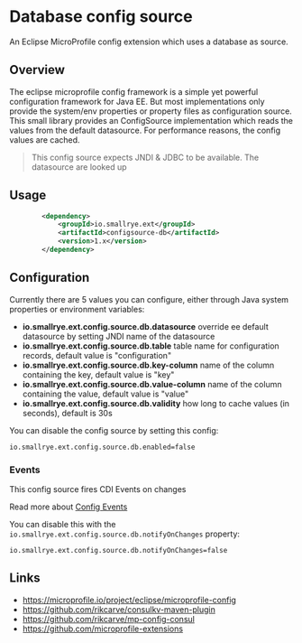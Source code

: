 # Database config source

An Eclipse MicroProfile config extension which uses a database as source.

## Overview
The eclipse microprofile config framework is a simple yet powerful configuration framework for Java EE. But most implementations only provide the system/env properties or property files as configuration source. This small library provides an ConfigSource implementation which reads the values from the default datasource. For performance reasons, the config values are cached.

> This config source expects JNDI & JDBC to be available. The datasource are looked up

## Usage
```xml
        <dependency>
            <groupId>io.smallrye.ext</groupId>
            <artifactId>configsource-db</artifactId>
            <version>1.x</version>
        </dependency>
```

## Configuration
Currently there are 5 values you can configure, either through Java system properties or environment variables:
* **io.smallrye.ext.config.source.db.datasource** override ee default datasource by setting JNDI name of the datasource
* **io.smallrye.ext.config.source.db.table** table name for configuration records, default value is "configuration"
* **io.smallrye.ext.config.source.db.key-column** name of the column containing the key, default value is "key"
* **io.smallrye.ext.config.source.db.value-column** name of the column containing the value, default value is "value"
* **io.smallrye.ext.config.source.db.validity** how long to cache values (in seconds), default is 30s

You can disable the config source by setting this config:
    
    io.smallrye.ext.config.source.db.enabled=false

### Events

This config source fires CDI Events on changes

Read more about [Config Events](https://github.com/smallrye/smallrye-config/tree/master/extensions/utils/events)

You can disable this with the `io.smallrye.ext.config.source.db.notifyOnChanges` property:

    io.smallrye.ext.config.source.db.notifyOnChanges=false

## Links
* https://microprofile.io/project/eclipse/microprofile-config
* https://github.com/rikcarve/consulkv-maven-plugin
* https://github.com/rikcarve/mp-config-consul
* https://github.com/microprofile-extensions

